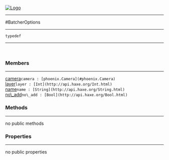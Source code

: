 
[![Logo](../../../images/logo.png)](../../../api/index.html)

---



#BatcherOptions



---

`typedef`
<span class="meta">

</span>


---

&nbsp;
&nbsp;

<h3>Members</h3> <hr/><span class="member apipage">
            <a name="camera"><a class="lift" href="#camera">camera</a></a><code class="signature apipage">camera : [phoenix.Camera](#phoenix.Camera)</code><br/></span>
        <span class="small_desc_flat"></span><span class="member apipage">
            <a name="layer"><a class="lift" href="#layer">layer</a></a><code class="signature apipage">layer : [Int](http://api.haxe.org/Int.html)</code><br/></span>
        <span class="small_desc_flat"></span><span class="member apipage">
            <a name="name"><a class="lift" href="#name">name</a></a><code class="signature apipage">name : [String](http://api.haxe.org/String.html)</code><br/></span>
        <span class="small_desc_flat"></span><span class="member apipage">
            <a name="no_add"><a class="lift" href="#no_add">no\_add</a></a><code class="signature apipage">no\_add : [Bool](http://api.haxe.org/Bool.html)</code><br/></span>
        <span class="small_desc_flat"></span>

<h3>Methods</h3> <hr/>no public methods

<h3>Properties</h3> <hr/>no public properties

&nbsp;
&nbsp;
&nbsp;